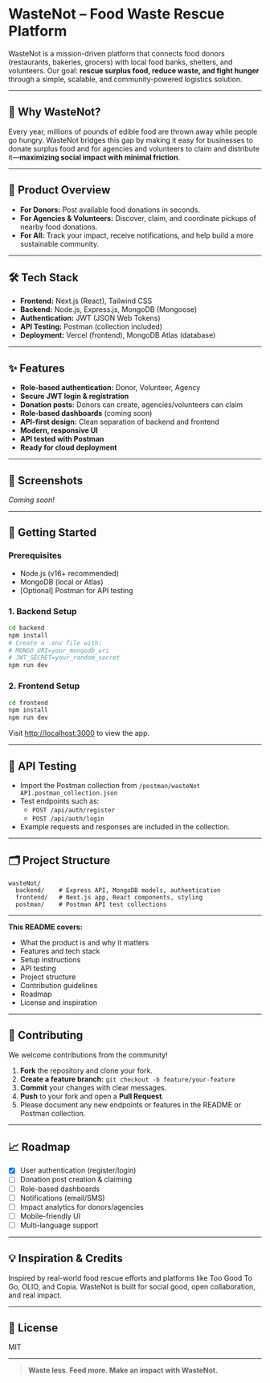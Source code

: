 # WasteNot – Food Waste Rescue Platform

WasteNot is a mission-driven platform that connects food donors (restaurants, bakeries, grocers) with local food banks, shelters, and volunteers. Our goal: **rescue surplus food, reduce waste, and fight hunger** through a simple, scalable, and community-powered logistics solution.

---

## 🌱 Why WasteNot?

Every year, millions of pounds of edible food are thrown away while people go hungry. WasteNot bridges this gap by making it easy for businesses to donate surplus food and for agencies and volunteers to claim and distribute it—**maximizing social impact with minimal friction**.

---

## 🚀 Product Overview

- **For Donors:** Post available food donations in seconds.
- **For Agencies & Volunteers:** Discover, claim, and coordinate pickups of nearby food donations.
- **For All:** Track your impact, receive notifications, and help build a more sustainable community.

---

## 🛠️ Tech Stack

- **Frontend:** Next.js (React), Tailwind CSS
- **Backend:** Node.js, Express.js, MongoDB (Mongoose)
- **Authentication:** JWT (JSON Web Tokens)
- **API Testing:** Postman (collection included)
- **Deployment:** Vercel (frontend), MongoDB Atlas (database)

---

## ✨ Features

- **Role-based authentication:** Donor, Volunteer, Agency
- **Secure JWT login & registration**
- **Donation posts:** Donors can create, agencies/volunteers can claim
- **Role-based dashboards** (coming soon)
- **API-first design:** Clean separation of backend and frontend
- **Modern, responsive UI**
- **API tested with Postman**
- **Ready for cloud deployment**

---

## 📸 Screenshots

*Coming soon!*

---

## 🏁 Getting Started

### Prerequisites

- Node.js (v16+ recommended)
- MongoDB (local or Atlas)
- [Optional] Postman for API testing

### 1. Backend Setup

```bash
cd backend
npm install
# Create a .env file with:
# MONGO_URI=your_mongodb_uri
# JWT_SECRET=your_random_secret
npm run dev
```

### 2. Frontend Setup

```bash
cd frontend
npm install
npm run dev
```

Visit [http://localhost:3000](http://localhost:3000) to view the app.

---

## 🧪 API Testing

- Import the Postman collection from `/postman/wasteNot API.postman_collection.json`
- Test endpoints such as:
  - `POST /api/auth/register`
  - `POST /api/auth/login`
- Example requests and responses are included in the collection.

---

## 🗂️ Project Structure

```
wasteNot/
  backend/    # Express API, MongoDB models, authentication
  frontend/   # Next.js app, React components, styling
  postman/    # Postman API test collections
```

---

**This README covers:**
- What the product is and why it matters
- Features and tech stack
- Setup instructions
- API testing
- Project structure
- Contribution guidelines
- Roadmap
- License and inspiration



---

## 📝 Contributing

We welcome contributions from the community!

1. **Fork** the repository and clone your fork.
2. **Create a feature branch:** `git checkout -b feature/your-feature`
3. **Commit** your changes with clear messages.
4. **Push** to your fork and open a **Pull Request**.
5. Please document any new endpoints or features in the README or Postman collection.

---

## 📈 Roadmap

- [x] User authentication (register/login)
- [ ] Donation post creation & claiming
- [ ] Role-based dashboards
- [ ] Notifications (email/SMS)
- [ ] Impact analytics for donors/agencies
- [ ] Mobile-friendly UI
- [ ] Multi-language support

---

## 💡 Inspiration & Credits

Inspired by real-world food rescue efforts and platforms like Too Good To Go, OLIO, and Copia. WasteNot is built for social good, open collaboration, and real impact.

---

## 📄 License

MIT

---

> **Waste less. Feed more. Make an impact with WasteNot.**
